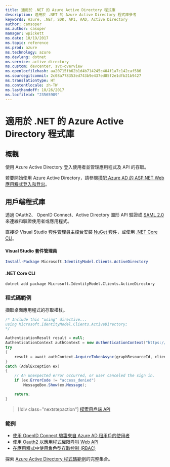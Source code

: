 ```yaml
---
title: 適用於 .NET 的 Azure Active Directory 程式庫
description: 適用於 .NET 的 Azure Active Directory 程式庫參考
keywords: Azure, .NET, SDK, API, AAD, Active Directory
author: camsoper
ms.author: casoper
manager: wpickett
ms.date: 10/19/2017
ms.topic: reference
ms.prod: azure
ms.technology: azure
ms.devlang: dotnet
ms.service: active-directory
ms.custom: devcenter, svc-overview
ms.openlocfilehash: aa20715fb62b1d4b714245c404f1a7c142caf586
ms.sourcegitcommit: 2c08a778353ed743b9e437ed85f2e1dfb21b9427
ms.translationtype: HT
ms.contentlocale: zh-TW
ms.lasthandoff: 10/26/2017
ms.locfileid: "23565989"
---
```

# <a name="azure-active-directory-libraries-for-net"></a>適用於 .NET 的 Azure Active Directory 程式庫

## <a name="overview"></a>概觀

使用 Azure Active Directory 登入使用者並管理應用程式及 API 的存取。

若要開始使用 Azure Active Directory，請參閱[搭配 Azure AD 的 ASP.NET Web 應用程式登入和登出](/azure/active-directory/develop/active-directory-devquickstarts-webapp-dotnet)。

## <a name="client-library"></a>用戶端程式庫

透過 OAuth2、 OpenID Connect、Active Directory 圖形 API 驗證或 [SAML 2.0](https://docs.microsoft.com/azure/active-directory/develop/active-directory-saml-protocol-reference) 來連線和驗證使用者或應用程式。

直接從 Visual Studio [套件管理員主控台][PackageManager]安裝 [NuGet 套件](https://www.nuget.org/packages/Microsoft.Azure.Management.AppService.Fluent)，或使用 [.NET Core CLI][DotNetCLI]。

#### <a name="visual-studio-package-manager"></a>Visual Studio 套件管理員

```powershell
Install-Package Microsoft.IdentityModel.Clients.ActiveDirectory
```

#### <a name="net-core-cli"></a>.NET Core CLI

```bash
dotnet add package Microsoft.IdentityModel.Clients.ActiveDirectory
```

### <a name="code-example"></a>程式碼範例

擷取桌面應用程式的存取權杖。

```csharp
/* Include this "using" directive...
using Microsoft.IdentityModel.Clients.ActiveDirectory;
*/

AuthenticationResult result = null;
AuthenticationContext authContext = new AuthenticationContext("https://someauthority.com");
try
{
    result = await authContext.AcquireTokenAsync(graphResourceId, clientId, redirectUri, new PlatformParameters(PromptBehavior.Auto));
}
catch (AdalException ex)
{
    // An unexpected error occurred, or user canceled the sign in.
    if (ex.ErrorCode != "access_denied")
        MessageBox.Show(ex.Message);

    return;
}
```

> [!div class="nextstepaction"]
> [探索用戶端 API](/dotnet/api/overview/azure/activedirectory/client)

### <a name="samples"></a>範例

* [使用 OpenID Connect 驗證來自 Azure AD 租用戶的使用者](https://github.com/Azure-Samples/active-directory-dotnet-webapp-openidconnect)
* [使用 Oauth2 以應用程式權限呼叫 Web API](https://github.com/Azure-Samples/active-directory-dotnet-webapp-webapi-oauth2-appidentity)
* [在應用程式中使用角色型存取控制 (RBAC)](https://github.com/Azure-Samples/active-directory-dotnet-webapp-roleclaims)

探索 [Azure Active Directory 程式碼範例](/azure/active-directory/develop/active-directory-code-samples)的完整集合。

[PackageManager]: https://docs.microsoft.com/nuget/tools/package-manager-console
[DotNetCLI]: https://docs.microsoft.com/dotnet/core/tools/dotnet-add-package
